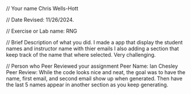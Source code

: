 // Your name
Chris Wells-Hott

// Date Revised: 11/26/2024.

// Exercise or Lab name: RNG

// Brief Description of what you did.
I made a app that display the student names and instructor name with thier emails
I also adding a section that keep track of the name that where selected. Very challenging.

// Person who Peer Reviewed your assignment
Peer Name: Ian Chesley
Peer Review: While the code looks nice and neat, the goal was to have the name, first email, and second email show up when generated. Then have the last 5 names appear in another section as you keep generating.
